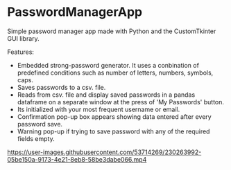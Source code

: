 # PasswordManagerApp
Simple password manager app made with Python and the CustomTkinter GUI library. 

Features:

* Embedded strong-password generator. It uses a conbination of predefined conditions such as number of letters, numbers, symbols, caps.
* Saves passwords to a csv. file.
* Reads from csv. file and display saved passwords in a pandas dataframe on a separate window at the press of 'My Passwords' button.
* Its initialized with your most frequent username or email.
* Confirmation pop-up box appears showing data entered after every password save. 
* Warning pop-up if trying to save password with any of the required fields empty. 

https://user-images.githubusercontent.com/53714269/230263992-05be150a-9173-4e21-8eb8-58be3dabe066.mp4

